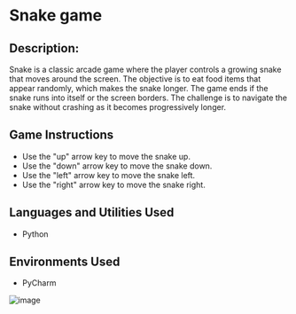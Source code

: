 Snake game
=======================

Description:
-----------
Snake is a classic arcade game where the player controls a growing snake that moves around the screen. The objective is to eat food items that appear randomly, which makes the snake longer. The game ends if the snake runs into itself or the screen borders. The challenge is to navigate the snake without crashing as it becomes progressively longer.

Game Instructions
-----------
* Use the "up" arrow key to move the snake up.
* Use the "down" arrow key to move the snake down.
* Use the "left" arrow key to move the snake left.
* Use the "right" arrow key to move the snake right.

Languages and Utilities Used
-----------
* Python

Environments Used
-----------
* PyCharm

![image](https://github.com/DanielKohl1991/Snake-game/assets/67060562/93e6ba4c-46bc-4846-b00a-af70fbacdea9)
